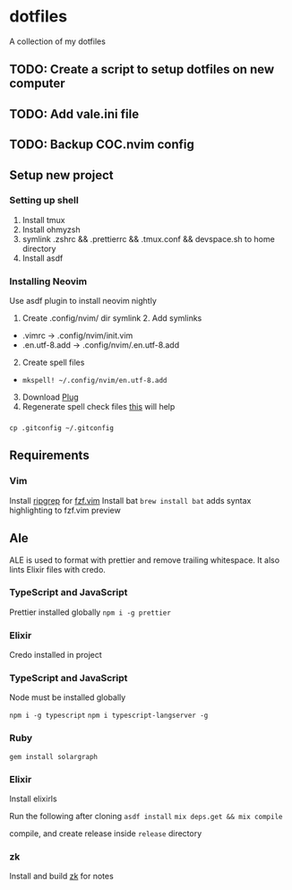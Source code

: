 # dotfiles

A collection of my dotfiles

## TODO: Create a script to setup dotfiles on new computer

## TODO: Add vale.ini file

## TODO: Backup COC.nvim config

## Setup new project

### Setting up shell
1. Install tmux
2. Install ohmyzsh
3. symlink .zshrc && .prettierrc && .tmux.conf && devspace.sh to home directory
4. Install asdf

### Installing Neovim
Use asdf plugin to install neovim nightly

1. Create .config/nvim/ dir symlink 2. Add symlinks
  - .vimrc -> .config/nvim/init.vim
  - .en.utf-8.add -> .config/nvim/.en.utf-8.add
2. Create spell files
  - `mkspell! ~/.config/nvim/en.utf-8.add`
3. Download [Plug](https://github.com/junegunn/vim-plug)
4. Regenerate spell check files [this](https://thoughtbot.com/blog/vim-spell-checking) will help

###
`cp .gitconfig ~/.gitconfig`

## Requirements

### Vim

Install [ripgrep](https://github.com/BurntSushi/ripgrep) for [fzf.vim](https://github.com/junegunn/fzf.vim)
Install bat `brew install bat` adds syntax highlighting to fzf.vim preview

## Ale

ALE is used to format with prettier and remove trailing whitespace. It also
lints Elixir files with credo.

### TypeScript and JavaScript

Prettier installed globally
`npm i -g prettier`

### Elixir

Credo installed in project

### TypeScript and JavaScript

Node must be installed globally

`npm i -g typescript`
`npm i typescript-langserver -g`

### Ruby

`gem install solargraph`

### Elixir

Install elixirls

Run the following after cloning
 `asdf install`
`mix deps.get && mix compile`

compile, and create release inside `release` directory

### zk

Install and build [zk](https://github.com/zk-org/zk?tab=readme-ov-file#build-from-scratch) for notes

